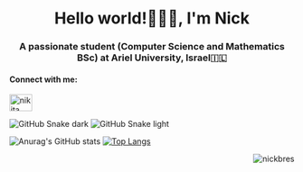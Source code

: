 <h1 align="center">Hello world!👨🏽‍💻, I'm Nick</h1>
<h3 align="center">A passionate student (Computer Science and Mathematics BSc) at Ariel University, Israel🇮🇱</h3>

<h4 align="left">Connect with me:</h4>
<p align="left">
<a href="https://linkedin.com/in/nikita-breslavsky-b6493023a/" target="blank"><img align="center" src="https://raw.githubusercontent.com/rahuldkjain/github-profile-readme-generator/master/src/images/icons/Social/linked-in-alt.svg" alt="nikita breslavsky" height="30" width="40" /></a>
</p>

![GitHub Snake dark](https://github.com/NickBres/NickBres/blob/output/github-snake-dark.svg#gh-dark-mode-only)
![GitHub Snake light](https://github.com/NickBres/NickBres/blob/output/github-snake.svg#gh-light-mode-only)

![Anurag's GitHub stats](https://github-readme-stats.vercel.app/api?username=nickbres&show_icons=true&hide_border=true&theme=transparent)
[![Top Langs](https://github-readme-stats.vercel.app/api/top-langs/?username=nickbres&layout=compact&hide_border=true&theme=transparent)](https://github.com/anuraghazra/github-readme-stats)

<p align="right"> <img src="https://komarev.com/ghpvc/?username=nickbres&label=Profile%20views&color=blue&style=for-the-badge" alt="nickbres" /> </p>

